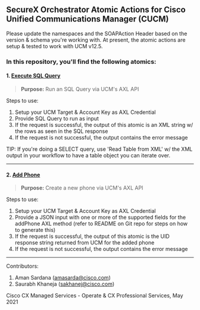 ## SecureX Orchestrator Atomic Actions for Cisco Unified Communications Manager (CUCM)

Please update the namespaces and the SOAPAction Header based on the version & schema you're working with. At present, the atomic actions are setup & tested to work with UCM v12.5.

### In this repository, you'll find the following atomics:

#### 1. [Execute SQL Query](/UCM-ExecuteSQLQuery__definition_workflow_01ORXH3VZ8VGW1VbFMDxTC1BgOhecPbx7pB/)

> **Purpose:** Run an SQL Query via UCM's AXL API

Steps to use:
1. Setup your UCM Target & Account Key as AXL Credential
2. Provide SQL Query to run as input
3. If the request is successful, the output of this atomic is an XML string w/ the rows as seen in the SQL response
4. If the request is not successful, the output contains the error message

TIP: If you're doing a SELECT query, use 'Read Table from XML' w/ the XML output in your workflow to have a table object you can iterate over.

---

#### 2. [Add Phone](/UCM-AddPhone__definition_workflow_01P254MUSZTTR78gPMCWX2uz8NOLp5Po7o7/)

> **Purpose:** Create a new phone via UCM's AXL API

Steps to use:
1. Setup your UCM Target & Account Key as AXL Credential
2. Provide a JSON input with one or more of the supported fields for the addPhone AXL method (refer to README on Git repo for steps on how to generate this)
3. If the request is successful, the output of this atomic is the UID response string returned from UCM for the added phone
4. If the request is not successful, the output contains the error message

---

Contributors:

1. Aman Sardana (amasarda@cisco.com)
2. Saurabh Khaneja (sakhanej@cisco.com)

Cisco CX Managed Services - Operate &amp; CX Professional Services, May 2021
